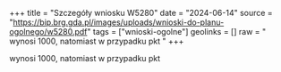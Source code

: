 +++
title = "Szczegóły wniosku W5280"
date = "2024-06-14"
source = "https://bip.brg.gda.pl/images/uploads/wnioski-do-planu-ogolnego/w5280.pdf"
tags = ["wnioski-ogolne"]
geolinks = []
raw = " wynosi 1000, natomiast w przypadku pkt "
+++

 wynosi 1000, natomiast w przypadku pkt 


